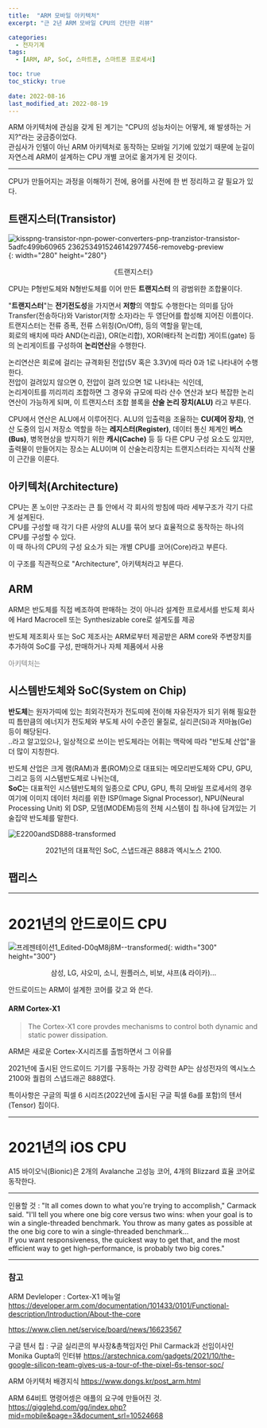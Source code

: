 ```yaml
---
title:  "ARM 모바일 아키텍처"
excerpt: "근 2년 ARM 모바일 CPU의 간단한 리뷰"

categories:
  - 전자기계
tags:
  - [ARM, AP, SoC, 스마트폰, 스마트폰 프로세서]

toc: true
toc_sticky: true
 
date: 2022-08-16
last_modified_at: 2022-08-19
---
```


ARM 아키텍처에 관심을 갖게 된 계기는 "CPU의 성능차이는 어떻게, 왜 발생하는 거지?"라는 궁금증이었다.  
관심사가 인텔이 아닌 ARM 아키텍처로 동작하는 모바일 기기에 있었기 때문에 눈길이 자연스레 ARM이 설계하는 CPU 개별 코어로 옮겨가게 된 것이다.

---

CPU가 만들어지는 과정을 이해하기 전에, 용어를 사전에 한 번 정리하고 갈 필요가 있다.  

<h2>트랜지스터(Transistor)</h2>

![kisspng-transistor-npn-power-converters-pnp-tranzistor-transistor-5adfc499b60965 2362534915246142977456-removebg-preview](https://user-images.githubusercontent.com/96360829/185552492-4b22d826-3033-46f3-b770-1c4d0410ef9e.png){: width="280" height="280"}
<span style="font-size:50%"><center>《트랜지스터》</center></span>



CPU는 P형반도체와 N형반도체를 이어 만든 <b>트랜지스터</b> 의 광범위한 조합물이다.  

"<b>트랜지스터</b>"는 <b>전기전도성</b>을 가지면서 <b>저항</b>의 역할도 수행한다는 의미를 담아 Transfer(전송하다)와 Varistor(저항 소자)라는 두 영단어를 합성해 지어진 이름이다.  
트랜지스터는 전류 증폭, 전류 스위칭(On/Off), 등의 역할을 맡는데,  
회로의 배치에 따라  AND(논리곱), OR(논리합), XOR(배타적 논리합) 게이트(gate) 등의 논리게이트를 구성하여 <b>논리연산</b>을 수행한다.

논리연산은 회로에 걸리는 규격화된 전압(5V 혹은 3.3V)에 따라 0과 1로 나타내어 수행한다.  
전압이 걸려있지 않으면 0, 전압이 걸려 있으면 1로 나타내는 식인데,  
논리게이트를 끼리끼리 조합하면 그 경우와 규모에 따라 산수 연산과 보다 복잡한 논리연산이 가능하게 되며, 이 트랜지스터 조합 블록을 <b>산술 논리 장치(ALU)</b> 라고 부른다.

CPU에서 연산은 ALU에서 이루어진다. ALU의 입출력을 조율하는 <b>CU(제어 장치)</b>, 연산 도중의 임시 저장소 역할을 하는 <b>레지스터(Register)</b>, 데이터 통신 체계인 <b>버스(Bus)</b>, 병목현상을 방지하기 위한 <b>캐시(Cache)</b> 등 등 다른 CPU 구성 요소도 있지만, 출력물이 만들어지는 장소는 ALU이며 이 산술논리장치는 트랜지스터라는 지식적 산물이 근간을 이룬다.

<h2>아키텍처(Architecture)</h2>

CPU는 폰 노이만 구조라는 큰 틀 안에서 각 회사의 방침에 따라 세부구조가 각기 다르게 설계된다.  
CPU를 구성할 때 각기 다른 사양의 ALU를 묶어 보다 효율적으로 동작하는 하나의 CPU를 구성할 수 있다.  
이 때 하나의 CPU의 구성 요소가 되는 개별 CPU를 코어(Core)라고 부른다.

이 구조를 직관적으로 "Architecture", 아키텍처라고 부른다.

<h2>ARM</h2>

ARM은 반도체를 직접 베조하여 판매하는 것이 아니라 설계한 프로세서를 반도체 회사에 Hard Macrocell 또는 Synthesizable core로 설계도를 제공

반도체 제조회사 또는 SoC 제조사는 ARM로부터 제공받은 ARM core와 주변장치를 추가하여 SoC를 구성, 판매하거나 자체 제품에서 사용

<span style="color:grey">아키텍처<span>는

<h2>시스템반도체와 SoC(System on Chip)</h2>

<b>반도체</b>는 원자가띠에 있는 최외각전자가 전도띠에 전이해 자유전자가 되기 위해 필요한 띠 틈만큼의 에너지가 전도체와 부도체 사이 수준인 물질로, 실리콘(Si)과 저마늄(Ge) 등이 해당된다.  
..라고 알고있으나, 일상적으로 쓰이는 반도체라는 어휘는 맥락에 따라 "반도체 산업"을 더 많이 지칭한다.  

반도체 산업은 크게 램(RAM)과 롬(ROM)으로 대표되는 메모리반도체와 CPU, GPU, 그리고 등의 시스템반도체로 나뉘는데,  
<b>SoC</b>는 대표적인 시스템반도체의 일종으로 CPU, GPU, 특히 모바일 프로세서의 경우 여기에 이미지 데이터 처리를 위한 ISP(Image Signal Processor), NPU(Neural Processing Unit) 외 DSP, 모뎀(MODEM)등의 전체 시스템이 칩 하나에 담겨있는 기술집약 반도체를 말한다.

![E2200andSD888-transformed](https://user-images.githubusercontent.com/96360829/185633207-26e166a4-c28f-4816-864a-06393af5f2b1.png)
<span style = "font-size:50%"><center>2021년의 대표적인 SoC, 스냅드래곤 888과 엑시노스 2100.</center></span>


<h2>팹리스</h2>

---

<h1>2021년의 안드로이드 CPU</h1>

![프레젠테이션1_Edited-D0qM8j8M--transformed](https://user-images.githubusercontent.com/96360829/185567837-6691c79e-b94e-4140-880d-826db7eb5ac1.png){: width="300" height="300"}
<span style="font-size:50%"><center>삼성, LG, 샤오미, 소니, 원플러스, 비보, 샤프(& 라이카)...</center></span>

안드로이드는 ARM이 설계한 코어를 갖고 와 쓴다.

<h4>ARM Cortex-X1</h4>

> The Cortex-X1 core provdes mechanisms to control both dynamic and static power dissipation.

ARM은 새로운 Cortex-X시리즈를 출범하면서 그 이유를 




2021년에 출시된 안드로이드 기기를 구동하는 가장 강력한 AP는 삼성전자의 엑시노스 2100와 퀄컴의 스냅드래곤 888였다.

특이사항은 구글의 픽셀 6 시리즈(2022년에 출시된 구글 픽셀 6a를 포함)의 텐서(Tensor) 칩이다.

---

<h1>2021년의 iOS CPU</h1>

A15 바이오닉(Bionic)은 2개의 Avalanche 고성능 코어, 4개의 Blizzard 효율 코어로 동작한다.

---

인용할 것 :
"It all comes down to what you're trying to accomplish," Carmack said. "I'll tell you where one big core versus two wins: when your goal is to win a single-threaded benchmark. You throw as many gates as possible at the one big core to win a single-threaded benchmark...  
If you want responsiveness, the quickest way to get that, and the most efficient way to get high-performance, is probably two big cores."




---

<h3>참고</h3>

ARM Devleloper : Cortex-X1 메뉴얼
https://developer.arm.com/documentation/101433/0101/Functional-description/Introduction/About-the-core

https://www.clien.net/service/board/news/16623567

구글 텐서 칩 : 구글 실리콘의 부사장&총책임자인 Phil Carmack과 선임이사인 Monika Gupta의 인터뷰
https://arstechnica.com/gadgets/2021/10/the-google-silicon-team-gives-us-a-tour-of-the-pixel-6s-tensor-soc/

ARM 아키텍처 배경지식
https://www.dongs.kr/post_arm.html

ARM 64비트 명령어셍은 애플의 요구에 만들어진 것.
https://gigglehd.com/gg/index.php?mid=mobile&page=3&document_srl=10524668
